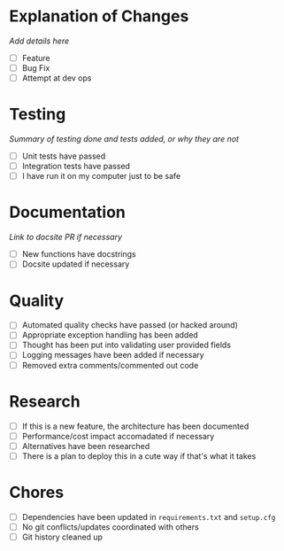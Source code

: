 # Explanation of Changes

_Add details here_

- [ ] Feature
- [ ] Bug Fix
- [ ] Attempt at dev ops

# Testing

_Summary of testing done and tests added, or why they are not_

- [ ] Unit tests have passed
- [ ] Integration tests have passed
- [ ] I have run it on my computer just to be safe

# Documentation

_Link to docsite PR if necessary_

- [ ] New functions have docstrings
- [ ] Docsite updated if necessary

# Quality

- [ ] Automated quality checks have passed (or hacked around)
- [ ] Appropriate exception handling has been added
- [ ] Thought has been put into validating user provided fields
- [ ] Logging messages have been added if necessary
- [ ] Removed extra comments/commented out code

# Research

- [ ] If this is a new feature, the architecture has been documented
- [ ] Performance/cost impact accomadated if necessary
- [ ] Alternatives have been researched
- [ ] There is a plan to deploy this in a cute way if that's what it takes

# Chores

- [ ] Dependencies have been updated in `requirements.txt` and `setup.cfg`
- [ ] No git conflicts/updates coordinated with others
- [ ] Git history cleaned up

